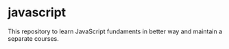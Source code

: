 # javascript
This repository to learn JavaScript fundaments in better way and maintain a separate courses.
